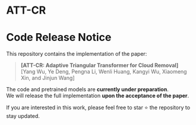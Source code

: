 # ATT-CR
# Code Release Notice

This repository contains the implementation of the paper:

> **[ATT-CR: Adaptive Triangular Transformer for Cloud Removal]**  
> [Yang Wu, Ye Deng, Pengna Li, Wenli Huang, Kangyi Wu, Xiaomeng Xin, and Jinjun Wang]  


The code and pretrained models are **currently under preparation**.  
We will release the full implementation **upon the acceptance of the paper**.

If you are interested in this work, please feel free to star ⭐ the repository to stay updated.


